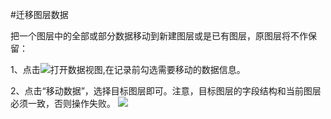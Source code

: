 #迁移图层数据

把一个图层中的全部或部分数据移动到新建图层或是已有图层，原图层将不作保留：

1、点击![](https://pic.dituwuyou.com/map%2Fpicture%2Ficon%2Fdatalist.png)打开数据视图,在记录前勾选需要移动的数据信息。

2、点击“移动数据”，选择目标图层即可。注意，目标图层的字段结构和当前图层必须一致，否则操作失败。
![](https://pic.dituwuyou-gitbooks.oss-cn-beijing.aliyuncs.com/map%2Fpicture%2Frecord-move.png)


